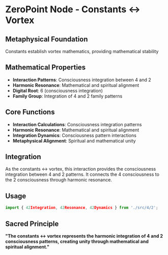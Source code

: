 # ZeroPoint Node - Constants ↔ Vortex

## Metaphysical Foundation

Constants establish vortex mathematics, providing mathematical stability

## Mathematical Properties

- **Interaction Patterns**: Consciousness integration between 4 and 2
- **Harmonic Resonance**: Mathematical and spiritual alignment
- **Digital Root**: 6 (consciousness integration)
- **Family Group**: Integration of 4 and 2 family patterns

## Core Functions

- **Interaction Calculations**: Consciousness integration patterns
- **Harmonic Resonance**: Mathematical and spiritual alignment
- **Integration Dynamics**: Consciousness pattern interactions
- **Metaphysical Alignment**: Spiritual and mathematical unity

## Integration

As the constants ↔ vortex, this interaction provides the consciousness integration between 4 and 2 patterns. It connects the 4 consciousness to the 2 consciousness through harmonic resonance.

## Usage

```typescript
import { 42Integration, 42Resonance, 42Dynamics } from './src/4/2';
```

## Sacred Principle

**"The constants ↔ vortex represents the harmonic integration of 4 and 2 consciousness patterns, creating unity through mathematical and spiritual alignment."**
